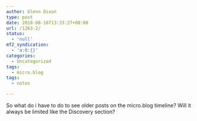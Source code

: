 ```yaml
---
author: Glenn Dixon
type: post
date: 2018-08-16T13:33:27+00:00
url: /1263-2/
status:
  - 'null'
mf2_syndication:
  - 'a:0:{}'
categories:
  - Uncategorized
tags:
  - micro.blog
tags:
  - notes

---
```

So what do i have to do to see older posts on the micro.blog timeline? Will it always be limited like the Discovery section?